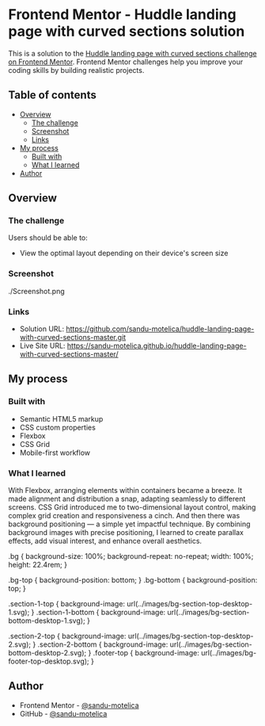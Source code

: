 # Frontend Mentor - Huddle landing page with curved sections solution

This is a solution to the [Huddle landing page with curved sections challenge on Frontend Mentor](https://www.frontendmentor.io/challenges/huddle-landing-page-with-curved-sections-5ca5ecd01e82137ec91a50f2). Frontend Mentor challenges help you improve your coding skills by building realistic projects.

## Table of contents

- [Overview](#overview)
  - [The challenge](#the-challenge)
  - [Screenshot](#screenshot)
  - [Links](#links)
- [My process](#my-process)
  - [Built with](#built-with)
  - [What I learned](#what-i-learned)
- [Author](#author)

## Overview

### The challenge

Users should be able to:

- View the optimal layout depending on their device's screen size

### Screenshot

./Screenshot.png

### Links

- Solution URL: https://github.com/sandu-motelica/huddle-landing-page-with-curved-sections-master.git
- Live Site URL: https://sandu-motelica.github.io/huddle-landing-page-with-curved-sections-master/

## My process

### Built with

- Semantic HTML5 markup
- CSS custom properties
- Flexbox
- CSS Grid
- Mobile-first workflow

### What I learned

With Flexbox, arranging elements within containers became a breeze. It made alignment and distribution a snap, adapting seamlessly to different screens. CSS Grid introduced me to two-dimensional layout control, making complex grid creation and responsiveness a cinch. And then there was background positioning — a simple yet impactful technique. By combining background images with precise positioning, I learned to create parallax effects, add visual interest, and enhance overall aesthetics.

.bg {
background-size: 100%;
background-repeat: no-repeat;
width: 100%;
height: 22.4rem;
}

.bg-top {
background-position: bottom;
}
.bg-bottom {
background-position: top;
}

.section-1-top {
background-image: url(../images/bg-section-top-desktop-1.svg);
}
.section-1-bottom {
background-image: url(../images/bg-section-bottom-desktop-1.svg);
}

.section-2-top {
background-image: url(../images/bg-section-top-desktop-2.svg);
}
.section-2-bottom {
background-image: url(../images/bg-section-bottom-desktop-2.svg);
}
.footer-top {
background-image: url(../images/bg-footer-top-desktop.svg);
}

## Author

- Frontend Mentor - [@sandu-motelica](https://www.frontendmentor.io/profile/sandu-motelica)
- GitHub - [@sandu-motelica](https://github.com/sandu-motelica)
